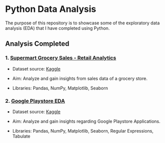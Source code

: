 # Python Data Analysis

The purpose of this repository is to showcase some of the exploratory data analysis (EDA) that I have completed using Python.

## Analysis Completed

<h3> 1. <a href="https://github.com/nrsfqh/Python_EDA/blob/4a534f6e1cf6fd650b2fb67cdf957a03828f9a8f/EDA_Groceries.ipynb"> Supermart Grocery Sales - Retail Analytics </a> </h3>

  - Dataset source: <a href="https://www.kaggle.com/datasets/mohamedharris/supermart-grocery-sales-retail-analytics-dataset?datasetId=2260653&sortBy=dateRun&tab=profile"> Kaggle </a> 
 
  - Aim: Analyze and gain insights from sales data of a grocery store.

  - Libraries: Pandas, NumPy, Matplotlib, Seaborn


<h3> 2. <a href="https://github.com/nrsfqh/Python_EDA/blob/main/Google_Playstore_EDA_2023.ipynb"> Google Playstore EDA </a> </h3>

  - Dataset source: <a href="https://www.kaggle.com/datasets/gauthamp10/google-playstore-apps"> Kaggle </a> 
 
  - Aim: Analyze and gain insights regarding Google Playstore Applications.

  - Libraries: Pandas, NumPy, Matplotlib, Seaborn, Regular Expressions, Tabulate
